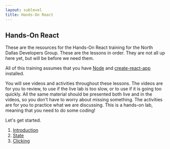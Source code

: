 ```yaml
---
layout: sublevel
title: Hands-On React
---
```


## Hands-On React

These are the resources for the Hands-On React training for the North Dallas Developers Group. These are the lessons in order. They are not all up here yet, but will be before we need them.

All of this training assumes that you have [Node](https://nodejs.org/) and [create-react-app](https://github.com/facebook/create-react-app) installed.

You will see videos and activities throughout these lessons. The videos are for you to review, to use if the live lab is too slow, or to use if it is going too quickly. All the same material should be presented both live and in the videos, so you don't have to worry about missing something. The activities are for you to practice what we are discussing. This is a hands-on lab, meaning that you need to do some coding!

Let's get started.

1. [Introduction](01-intro)
1. [State](02-state)
1. [Clicking](03-clicking)